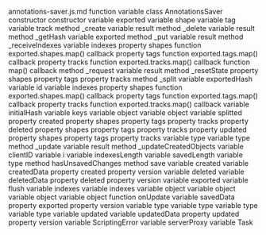 annotations-saver.js.md
function <function>
	variable <unknown>
	class AnnotationsSaver
		constructor constructor
			variable exported
			variable shape
			variable tag
			variable track
		method _create
			variable result
		method _delete
			variable result
		method _getHash
			variable exported
		method _put
			variable result
		method _receiveIndexes
			variable indexes
				property shapes
					function exported.shapes.map() callback
				property tags
					function exported.tags.map() callback
				property tracks
					function exported.tracks.map() callback
			function map() callback
		method _request
			variable result
		method _resetState
			property shapes
			property tags
			property tracks
		method _split
			variable exportedHash
			variable id
			variable indexes
				property shapes
					function exported.shapes.map() callback
				property tags
					function exported.tags.map() callback
				property tracks
					function exported.tracks.map() callback
			variable initialHash
			variable keys
			variable object
			variable object
			variable splitted
				property created
					property shapes
					property tags
					property tracks
				property deleted
					property shapes
					property tags
					property tracks
				property updated
					property shapes
					property tags
					property tracks
			variable type
			variable type
		method _update
			variable result
		method _updateCreatedObjects
			variable clientID
			variable i
			variable indexesLength
			variable savedLength
			variable type
		method hasUnsavedChanges
		method save
			variable created
			variable createdData
				property created
				property version
			variable deleted
			variable deletedData
				property deleted
				property version
			variable exported
			variable flush
			variable indexes
			variable indexes
			variable object
			variable object
			variable object
			variable object
			function onUpdate
			variable savedData
				property exported
				property version
			variable type
			variable type
			variable type
			variable type
			variable updated
			variable updatedData
				property updated
				property version
	variable ScriptingError
	variable serverProxy
	variable Task
